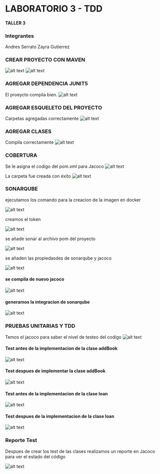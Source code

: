# LABORATORIO 3 - TDD

#### TALLER 3

### Integrantes

Andres Serrato
Zayra Gutierrez

### CREAR PROYECTO CON MAVEN

![alt text](images/image.png)
![alt text](images/image-1.png)

### AGREGAR DEPENDENCIA JUNIT5

El proeycto compila bien.
![alt text](images/image-2.png)


### AGREGAR ESQUELETO DEL PROYECTO

Carpetas agregadas correctamente
![alt text](images/image-6.png)

### AGREGAR CLASES

Compila correctamente
![alt text](images/image-7.png)



### COBERTURA

Se le asigna el codigo del pom.xml para Jacoco
![alt text](images/image-8.png)

La carpeta fue creada con éxito
![alt text](images/image-9.png)

### SONARQUBE

ejecutamos los comando para la creacion de la imagen en docker 

![alt text](images/image-4%20copy.png)

creamos el token

![alt text](images/image-3%20copy.png)

se añade sonar al archivo pom del proyecto

![alt text](images/image%20copy.png)

se añaden las propiedasdes de sonarqube y jacoco

![alt text](images/image-1%20copy.png)

#### se compila de nuevo jacoco

![alt text](images/image-2%20copy.png)

#### generamos la integracion de sonarqube

![alt text](images/image-5%20copy.png)



### PRUEBAS UNITARIAS Y TDD

Temos el jacoco para saber el nivel de testeo del codigo
![alt text](images/image-10.png)

#### Test antes de la implementacion de la clase addBook
![alt text](images/image-1.png)

#### Test despues de implementar la clase addBook

![alt text](images/image.png)


#### Test antes de la implementacion de la clase loan

![alt text](images/image-2.png)


#### Test despues de la implementacion de la clase loan

![alt text](images/image-11.png)


### Reporte Test

Despues de crear los test de las clases realizamos un reporte en Jacoco para ver el estado del código

![alt text](images/image-12.png)

